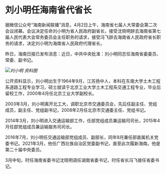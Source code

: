 # 刘小明任海南省代省长

据微信公众号“海南新闻联播”消息，4月2日上午，海南省七届人大常委会第二次会议闭幕。会议决定任命刘小明为省人民政府副省长，接受沈晓明辞去海南省第七届人民代表大会常务委员会主任职务的请求，接受冯飞辞去海南省人民政府省长职务的请求，决定刘小明为海南省人民政府代理省长。

昨日，海南日报已发布消息：近日，中共中央批准：刘小明同志任海南省委委员、常委、副书记。

![](https://inews.gtimg.com/news_bt/OpU37gdnr6_-IVTQJxhR76eD8440C4tPEtrqIXphGo7NYAA/1000)_刘小明
资料图_

公开资料显示，刘小明出生于1964年9月，江苏扬中人，本科在东南大学土木工程系道路工程专业学习，硕士就读于北京工业大学土木工程系交通工程专业，毕业后留校工作，2000年4月任北京工业大学副校长。

2003年3月，刘小明离开北工大，调职北京市交通委员会，先后任副主任、党组成员，副主任、党组副书记，2008年2月任北京市交通委主任、党组书记。

2014年3月，刘小明进入交通运输部工作，任部党组成员兼运输司司长，2015年4月任部党组成员兼运输服务司司长。

2016年7月，刘小明任交通运输部党组成员、副部长，同年8月兼任部直属机关党委书记。2021年3月，他任广西壮族自治区党委副书记，直至此次履新海南。他是第二十届中央委员。

3月中旬，时任海南省委书记沈晓明调任湖南省委书记，时任省长冯飞接任省委书记。

